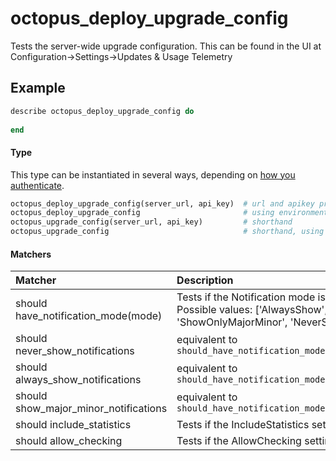 # octopus_deploy_upgrade_config

Tests the server-wide upgrade configuration. This can be found in the UI at Configuration->Settings->Updates & Usage Telemetry

## Example

```ruby
describe octopus_deploy_upgrade_config do
  
end
```

#### Type

This type can be instantiated in several ways, depending on [how you authenticate](authentication.md).

```ruby
octopus_deploy_upgrade_config(server_url, api_key)  # url and apikey provided
octopus_deploy_upgrade_config                       # using environment vars
octopus_upgrade_config(server_url, api_key)         # shorthand
octopus_upgrade_config                              # shorthand, using env vars
```

#### Matchers

| Matcher | Description |
|:--------|:------------|
| should have_notification_mode(mode) | Tests if the Notification mode is set to the given value. Possible values: ['AlwaysShow', 'ShowOnlyMajorMinor', 'NeverShow'] |
| should never_show_notifications | equivalent to `should_have_notification_mode('NeverShow')` | 
| should always_show_notifications | equivalent to `should_have_notification_mode('AlwaysShow')` | 
| should show_major_minor_notifications | equivalent to `should_have_notification_mode('ShowOnlyMajorMinor')` |
| should include_statistics | Tests if the IncludeStatistics setting is set to `true` |
| should allow_checking | Tests if the AllowChecking setting is set to `true` |  